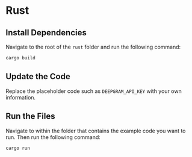 # Rust

## Install Dependencies

Navigate to the root of the `rust` folder and run the following command:

```sh
cargo build
```

## Update the Code

Replace the placeholder code such as `DEEPGRAM_API_KEY` with your own information.

## Run the Files

Navigate to within the folder that contains the example code you want to run.
Then run the following command:

```sh
cargo run
```
